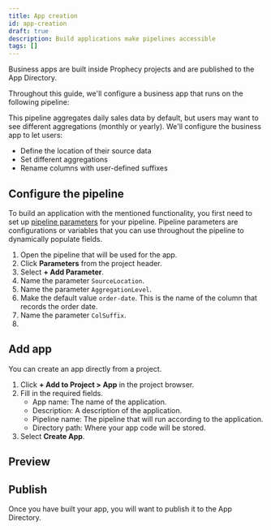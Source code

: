 ```yaml
---
title: App creation
id: app-creation
draft: true
description: Build applications make pipelines accessible
tags: []
---
```


Business apps are built inside Prophecy projects and are published to the App Directory.

Throughout this guide, we'll configure a business app that runs on the following pipeline:

<!-- ![App pipeline](img/app-pipeline.png) -->

This pipeline aggregates daily sales data by default, but users may want to see different aggregations (monthly or yearly). We'll configure the business app to let users:

- Define the location of their source data
- Set different aggregations
- Rename columns with user-defined suffixes

## Configure the pipeline

To build an application with the mentioned functionality, you first need to set up [pipeline parameters](docs/analysts/development/pipelines/pipeline-params.md) for your pipeline. Pipeline parameters are configurations or variables that you can use throughout the pipeline to dynamically populate fields.

1. Open the pipeline that will be used for the app.
1. Click **Parameters** from the project header.
1. Select **+ Add Parameter**.
1. Name the parameter `SourceLocation`.
1. Name the parameter `AggregationLevel`.
1. Make the default value `order-date`. This is the name of the column that records the order date.
1. Name the parameter `ColSuffix`.
1.

## Add app

You can create an app directly from a project.

1. Click **+ Add to Project > App** in the project browser.
1. Fill in the required fields.
   - App name: The name of the application.
   - Description: A description of the application.
   - Pipeline name: The pipeline that will run according to the application.
   - Directory path: Where your app code will be stored.
1. Select **Create App**.

## Preview

## Publish

Once you have built your app, you will want to publish it to the App Directory.
